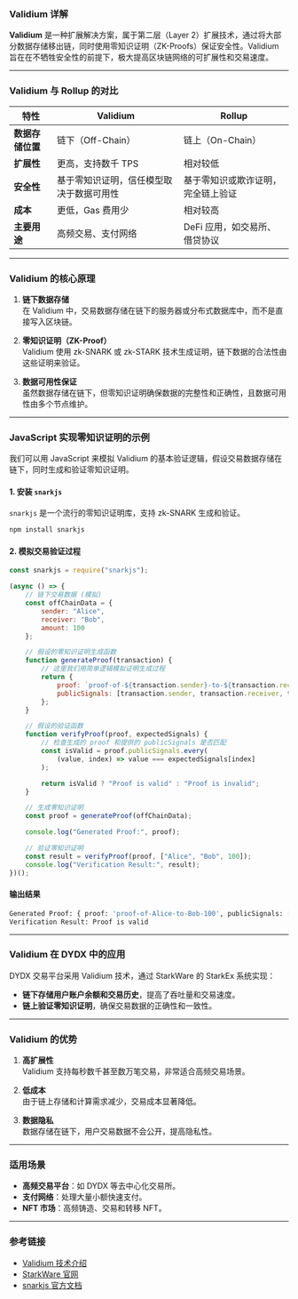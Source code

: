 ### **Validium 详解**

**Validium** 是一种扩展解决方案，属于第二层（Layer 2）扩展技术，通过将大部分数据存储移出链，同时使用零知识证明（ZK-Proofs）保证安全性。Validium 旨在在不牺牲安全性的前提下，极大提高区块链网络的可扩展性和交易速度。

---

### **Validium 与 Rollup 的对比**

| 特性                  | Validium                                  | Rollup                                   |
|-----------------------|-------------------------------------------|------------------------------------------|
| **数据存储位置**     | 链下（Off-Chain）                          | 链上（On-Chain）                         |
| **扩展性**           | 更高，支持数千 TPS                        | 相对较低                                 |
| **安全性**           | 基于零知识证明，信任模型取决于数据可用性 | 基于零知识或欺诈证明，完全链上验证       |
| **成本**             | 更低，Gas 费用少                          | 相对较高                                 |
| **主要用途**         | 高频交易、支付网络                        | DeFi 应用，如交易所、借贷协议            |

---

### **Validium 的核心原理**

1. **链下数据存储**  
   在 Validium 中，交易数据存储在链下的服务器或分布式数据库中，而不是直接写入区块链。

2. **零知识证明（ZK-Proof）**  
   Validium 使用 zk-SNARK 或 zk-STARK 技术生成证明，链下数据的合法性由这些证明来验证。

3. **数据可用性保证**  
   虽然数据存储在链下，但零知识证明确保数据的完整性和正确性，且数据可用性由多个节点维护。

---

### **JavaScript 实现零知识证明的示例**

我们可以用 JavaScript 来模拟 Validium 的基本验证逻辑，假设交易数据存储在链下，同时生成和验证零知识证明。

#### **1. 安装 `snarkjs`**

`snarkjs` 是一个流行的零知识证明库，支持 zk-SNARK 生成和验证。

```bash
npm install snarkjs
```

#### **2. 模拟交易验证过程**

```javascript
const snarkjs = require("snarkjs");

(async () => {
    // 链下交易数据 (模拟)
    const offChainData = {
        sender: "Alice",
        receiver: "Bob",
        amount: 100
    };

    // 假设的零知识证明生成函数
    function generateProof(transaction) {
        // 这里我们用简单逻辑模拟证明生成过程
        return {
            proof: `proof-of-${transaction.sender}-to-${transaction.receiver}-${transaction.amount}`,
            publicSignals: [transaction.sender, transaction.receiver, transaction.amount]
        };
    }

    // 假设的验证函数
    function verifyProof(proof, expectedSignals) {
        // 检查生成的 proof 和提供的 publicSignals 是否匹配
        const isValid = proof.publicSignals.every(
            (value, index) => value === expectedSignals[index]
        );

        return isValid ? "Proof is valid" : "Proof is invalid";
    }

    // 生成零知识证明
    const proof = generateProof(offChainData);

    console.log("Generated Proof:", proof);

    // 验证零知识证明
    const result = verifyProof(proof, ["Alice", "Bob", 100]);
    console.log("Verification Result:", result);
})();
```

#### **输出结果**
```bash
Generated Proof: { proof: 'proof-of-Alice-to-Bob-100', publicSignals: [ 'Alice', 'Bob', 100 ] }
Verification Result: Proof is valid
```

---

### **Validium 在 DYDX 中的应用**

DYDX 交易平台采用 Validium 技术，通过 StarkWare 的 StarkEx 系统实现：
- **链下存储用户账户余额和交易历史**，提高了吞吐量和交易速度。
- **链上验证零知识证明**，确保交易数据的正确性和一致性。

---

### **Validium 的优势**

1. **高扩展性**  
   Validium 支持每秒数千甚至数万笔交易，非常适合高频交易场景。

2. **低成本**  
   由于链上存储和计算需求减少，交易成本显著降低。

3. **数据隐私**  
   数据存储在链下，用户交易数据不会公开，提高隐私性。

---

### **适用场景**

- **高频交易平台**：如 DYDX 等去中心化交易所。
- **支付网络**：处理大量小额快速支付。
- **NFT 市场**：高频铸造、交易和转移 NFT。

---

### **参考链接**

- [Validium 技术介绍](https://www.chainnews.com/articles/669485806574.htm)  
- [StarkWare 官网](https://starkware.co/)  
- [snarkjs 官方文档](https://github.com/iden3/snarkjs)  